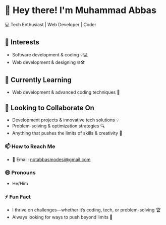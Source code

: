 # 👋 Hey there! I'm Muhammad Abbas
💻 Tech Enthusiast | Web Developer | Coder

## 👀 Interests
- Software development & coding 💡💻
- Web development & designing 🌐🛠️

## 🌱 Currently Learning
- Web development & advanced coding techniques 🚀

## 💞️ Looking to Collaborate On
- Development projects & innovative tech solutions 💡
- Problem-solving & optimization strategies 🔍
- Anything that pushes the limits of skills & creativity 🎯

### 📫 How to Reach Me
- 📩 Email: notabbasmodesi@gmail.com

### 😄 Pronouns
- He/Him

### ⚡ Fun Fact
- I thrive on challenges—whether it’s coding, tech, or problem-solving 🏆
- Always looking for ways to push beyond limits 🚀

